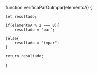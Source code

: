 function verificaParOuImpar(elementoA) {

    let resultado;
    
    if(elementoA % 2 === 0){
        resultado = "par";
        
    }else{
        resultado = "ímpar";
    }
    
    return resultado;

}

